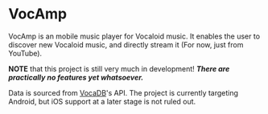 # VocAmp

VocAmp is an mobile music player for Vocaloid music.
It enables the user to discover new Vocaloid music, and directly stream it (For now, just from YouTube).

**NOTE** that this project is still very much in development! _**There are practically no features yet whatsoever.**_

Data is sourced from [VocaDB](https://vocadb.net)'s API.
The project is currently targeting Android, but iOS support at a later stage is not ruled out.


